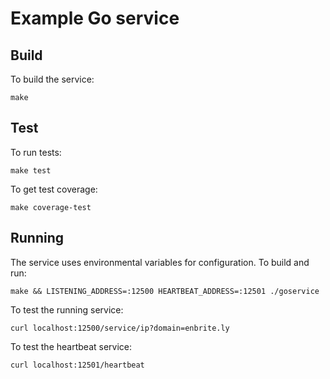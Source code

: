 # Example Go service

## Build
To build the service:
```
make
```

## Test
To run tests:
```
make test
```
To get test coverage:
```
make coverage-test
```

## Running
The service uses environmental variables for configuration. To build and run:
```
make && LISTENING_ADDRESS=:12500 HEARTBEAT_ADDRESS=:12501 ./goservice
```

To test the running service:
```
curl localhost:12500/service/ip?domain=enbrite.ly
```

To test the heartbeat service:
```
curl localhost:12501/heartbeat
```


